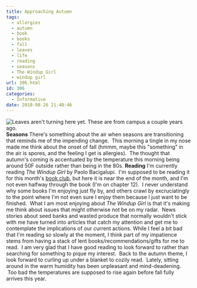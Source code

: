 ```yaml
---
title: Approaching Autumn
tags:
  - allergies
  - autumn
  - book
  - books
  - fall
  - leaves
  - life
  - reading
  - seasons
  - The Windup Girl
  - windup girl
url: 306.html
id: 306
categories:
  - Informative
date: 2010-08-26 21:40:46
---
```


![](http://farm1.static.flickr.com/31/50077281_5432126cdc.jpg "Leaves aren't turning here yet. These are from campus a couple years ago.") **Seasons**  There's something about the air when seasons are transitioning that reminds me of the impending change.  This morning a tingle in my nose made me think about the onset of fall (hmmm, maybe this "something" in the air is spores, and the feeling I get is allergies).  The thought that autumn's coming is accentuated by the temperature this morning being around 50F outside rather than being in the 80s. **Reading** I'm currently reading _The Windup Girl_ by Paolo Bacigalupi.  I'm supposed to be reading it for this month's [book club](http://www.goodreads.com/group/show/9174.ColonyOfReaders), but here it is near the end of the month, and I'm not even halfway through the book (I'm on chapter 12).  I never understand why some books I'm enjoying just fly by, and others crawl by excruciatingly to the point where I'm not even sure I enjoy them because I just want to be finished.  What I am most enjoying about _The Windup Girl_ is that it's making me think about issues that might otherwise not be on my radar.  News stories about seed banks and wasted produce that normally wouldn't stick with me have turned into articles that catch my attention and get me to contemplate the implications of our current actions. While I feel a bit bad that I'm reading so slowly at the moment, I think part of my impatience stems from having a stack of lent books/recommendations/gifts for me to read.  I am very glad that I have good reading to look forward to rather than searching for something to pique my interest.  Back to the autumn theme, I look forward to curling up under a blanket to cozily read.  Lately, sitting around in the warm humidity has been unpleasant and mind-deadening.  Too bad the temperatures are supposed to rise again before fall fully arrives this year.